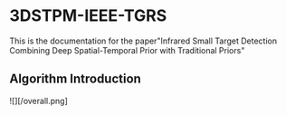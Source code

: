 # 3DSTPM-IEEE-TGRS
This is the documentation for the paper"Infrared Small Target Detection Combining Deep Spatial-Temporal Prior with Traditional Priors"
## Algorithm Introduction
![][/overall.png]
